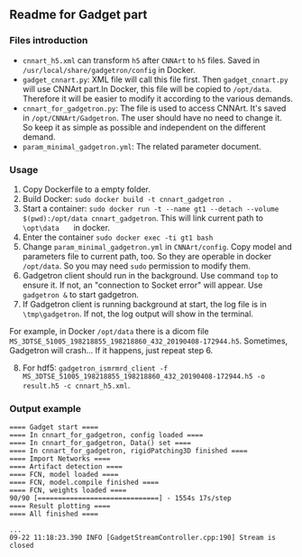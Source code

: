 ## Readme for Gadget part

### Files introduction
<!-- - `cnnart_dcm.xml` can transform `h5` after `CNNArt` to `dicom` files. Saved in `/usr/local/share/gadgetron/config` in Docker. -->
- `cnnart_h5.xml` can transform `h5` after `CNNArt` to `h5` files. Saved in `/usr/local/share/gadgetron/config` in Docker.
- `gadget_cnnart.py`:  XML file will call this file first. Then `gadget_cnnart.py` will use CNNArt part.In Docker, this file will be copied to `/opt/data`. Therefore it will be easier to modify it according to the various demands. 
- `cnnart_for_gadgetron.py`: The file is used to access CNNArt. It's saved in `/opt/CNNArt/Gadgetron`. The user should have no need to change it. So keep it as simple as possible and independent on the different demand. 
- `param_minimal_gadgetron.yml`: The related parameter document. 
### Usage
1. Copy Dockerfile to a empty folder.   
2. Build Docker: `sudo docker build -t cnnart_gadgetron .`  
3. Start a container: `sudo docker run -t --name gt1 --detach --volume $(pwd):/opt/data cnnart_gadgetron`. This will link current path to `\opt\data   ` in docker.  
4. Enter the container `sudo docker exec -ti gt1 bash`  
5. Change `param_minimal_gadgetron.yml` in `CNNArt/config`. Copy model and parameters file to current path, too. So they are operable in docker `/opt/data`. So you may need `sudo` permission to  modify them. 
6. Gadgetron client should run in the background. Use command `top` to ensure it. If not, an "connection to Socket error" will appear. Use `gadgetron &` to start gadgetron. 
7. If Gadgetron client is running background at start, the log file is in `\tmp\gadgetron`. If not, the log output will show in the terminal. 

For example, in Docker `/opt/data` there is a dicom file `MS_3DTSE_51005_198218855_198218860_432_20190408-172944.h5`. Sometimes, Gadgetron will crash... If it happens, just repeat step 6. 

8. For hdf5: `gadgetron_ismrmrd_client -f MS_3DTSE_51005_198218855_198218860_432_20190408-172944.h5 -o result.h5 -c cnnart_h5.xml`.  

### Output example
```
==== Gadget start ====
==== In cnnart_for_gadgetron, config loaded ====
==== In cnnart_for_gadgetron, Data() set ====
==== In cnnart_for_gadgetron, rigidPatching3D finished ====
==== Import Networks ====
==== Artifact detection ====
==== FCN, model loaded ====
==== FCN, model.compile finished ====
==== FCN, weights loaded ====
90/90 [==============================] - 1554s 17s/step
==== Result plotting ====
==== All finished ====

...
09-22 11:18:23.390 INFO [GadgetStreamController.cpp:190] Stream is closed

```